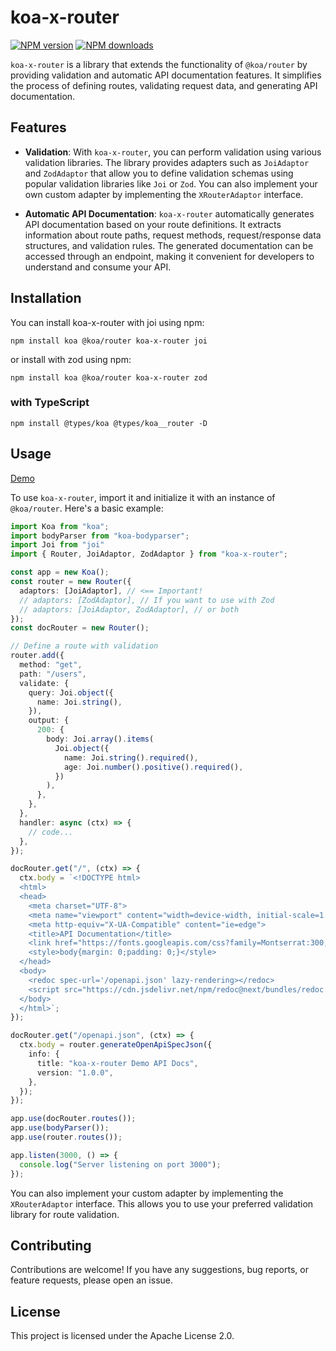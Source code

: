 # koa-x-router

<span class="badge-npmversion"><a href="https://npmjs.org/package/koa-x-router" title="View this project on NPM"><img src="https://img.shields.io/npm/v/koa-x-router.svg" alt="NPM version" /></a></span>
<span class="badge-npmdownloads"><a href="https://npmjs.org/package/koa-x-router" title="View this project on NPM"><img src="https://img.shields.io/npm/dm/koa-x-router.svg" alt="NPM downloads" /></a></span>

`koa-x-router` is a library that extends the functionality of `@koa/router` by providing validation and automatic API documentation features. It simplifies the process of defining routes, validating request data, and generating API documentation.

## Features

- **Validation**: With `koa-x-router`, you can perform validation using various validation libraries. The library provides adapters such as `JoiAdaptor` and `ZodAdaptor` that allow you to define validation schemas using popular validation libraries like `Joi` or `Zod`. You can also implement your own custom adapter by implementing the `XRouterAdaptor` interface.

- **Automatic API Documentation**: `koa-x-router` automatically generates API documentation based on your route definitions. It extracts information about route paths, request methods, request/response data structures, and validation rules. The generated documentation can be accessed through an endpoint, making it convenient for developers to understand and consume your API.

## Installation

You can install koa-x-router with joi using npm:

```shell
npm install koa @koa/router koa-x-router joi
```

or install with zod using npm:

```shell
npm install koa @koa/router koa-x-router zod
```

### with TypeScript

```shell
npm install @types/koa @types/koa__router -D
```

## Usage

[Demo](https://stackblitz.com/edit/koa-x-router-demo?file=index.ts)

To use `koa-x-router`, import it and initialize it with an instance of `@koa/router`. Here's a basic example:

```ts
import Koa from "koa";
import bodyParser from "koa-bodyparser";
import Joi from "joi"
import { Router, JoiAdaptor, ZodAdaptor } from "koa-x-router";

const app = new Koa();
const router = new Router({
  adaptors: [JoiAdaptor], // <== Important!
  // adaptors: [ZodAdaptor], // If you want to use with Zod
  // adaptors: [JoiAdaptor, ZodAdaptor], // or both
});
const docRouter = new Router();

// Define a route with validation
router.add({
  method: "get",
  path: "/users",
  validate: {
    query: Joi.object({
      name: Joi.string(),
    }),
    output: {
      200: {
        body: Joi.array().items(
          Joi.object({
            name: Joi.string().required(),
            age: Joi.number().positive().required(),
          })
        ),
      },
    },
  },
  handler: async (ctx) => {
    // code...
  },
});

docRouter.get("/", (ctx) => {
  ctx.body = `<!DOCTYPE html>
  <html>
  <head>
    <meta charset="UTF-8">
    <meta name="viewport" content="width=device-width, initial-scale=1.0">
    <meta http-equiv="X-UA-Compatible" content="ie=edge">
    <title>API Documentation</title>
    <link href="https://fonts.googleapis.com/css?family=Montserrat:300,400,700|Roboto:300,400,700" rel="stylesheet">
    <style>body{margin: 0;padding: 0;}</style>
  </head>
  <body>
    <redoc spec-url='/openapi.json' lazy-rendering></redoc>
    <script src="https://cdn.jsdelivr.net/npm/redoc@next/bundles/redoc.standalone.js"></script>
  </body>
  </html>`;
});

docRouter.get("/openapi.json", (ctx) => {
  ctx.body = router.generateOpenApiSpecJson({
    info: {
      title: "koa-x-router Demo API Docs",
      version: "1.0.0",
    },
  });
});

app.use(docRouter.routes());
app.use(bodyParser());
app.use(router.routes());

app.listen(3000, () => {
  console.log("Server listening on port 3000");
});
```

You can also implement your custom adapter by implementing the `XRouterAdaptor` interface.
This allows you to use your preferred validation library for route validation.

## Contributing

Contributions are welcome!
If you have any suggestions, bug reports, or feature requests, please open an issue.

## License

This project is licensed under the Apache License 2.0.
